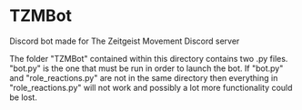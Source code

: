 # TZMBot
Discord bot made for The Zeitgeist Movement Discord server

The folder "TZMBot" contained within this directory contains two .py files.
"bot.py" is the one that must be run in order to launch the bot.
If "bot.py" and "role_reactions.py" are not in the same directory then everything in "role_reactions.py" will not work and possibly a lot more functionality could be lost.
